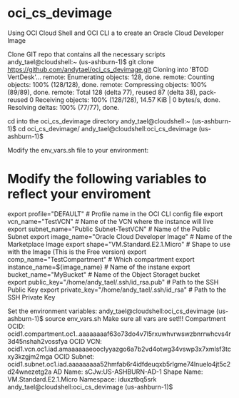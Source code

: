 # oci_cs_devimage
Using OCI Cloud Shell and OCI CLI a to create an Oracle Cloud Developer Image

Clone GIT repo that contains all the necessary scripts
andy_tael@cloudshell:~ (us-ashburn-1)$ git clone https://github.com/andytael/oci_cs_devimage.git
Cloning into 'BTOD VertDesk'...
remote: Enumerating objects: 128, done.
remote: Counting objects: 100% (128/128), done.
remote: Compressing objects: 100% (89/89), done.
remote: Total 128 (delta 77), reused 87 (delta 38), pack-reused 0
Receiving objects: 100% (128/128), 14.57 KiB | 0 bytes/s, done.
Resolving deltas: 100% (77/77), done.

cd into the oci_cs_devimage directory
andy_tael@cloudshell:~ (us-ashburn-1)$ cd oci_cs_devimage/
andy_tael@cloudshell:oci_cs_devimage (us-ashburn-1)$ 

Modify the env_vars.sh file to your environment:
# Modify the following variables to reflect your enviroment
export profile="DEFAULT"                            # Profile name in the OCI CLI config file
export vcn_name="TestVCN"                           # Name of the VCN where the instance will live
export subnet_name="Public Subnet-TestVCN"          # Name of the Public Subnet
export image_name="Oracle Cloud Developer Image"    # Name of the Marketplace Image
export shape="VM.Standard.E2.1.Micro"               # Shape to use with the Image (This is the Free version)
export comp_name="TestCompartment"                  # Which compartment
export instance_name=${image_name}                  # Name of the instane
export bucket_name="MyBucket"                       # Name of the Object Storaget bucket  
export public_key="/home/andy_tael/.ssh/id_rsa.pub" # Path to the SSH Public Key
export private_key="/home/andy_tael/.ssh/id_rsa"    # Path to the SSH Private Key

Set the environment variables:
andy_tael@cloudshell:oci_cs_devimage (us-ashburn-1)$ source env_vars.sh 
Make sure all vars are set!!!
Compartment OCID:  ocid1.compartment.oc1..aaaaaaaaf63o73do4v7l5rxuwhvrwswzbnrrwhcvs4r3d45nshah2vossfya
OCID VCN:          ocid1.vcn.oc1.iad.amaaaaaaeooclyyazgo6a7b2vd4otwg34vswp3x7xmlsf3tcxy3kzgjm2mga
OCID Subnet:       ocid1.subnet.oc1.iad.aaaaaaaaa52hmfab6r4idfdeuqxb5rlgme74lnuelo4jt5c2d24wnezetg2a
AD Name:           sCJw:US-ASHBURN-AD-1
Shape Name:        VM.Standard.E2.1.Micro
Namespace:         iduxztbq5srk
andy_tael@cloudshell:oci_cs_devimage (us-ashburn-1)$ 
